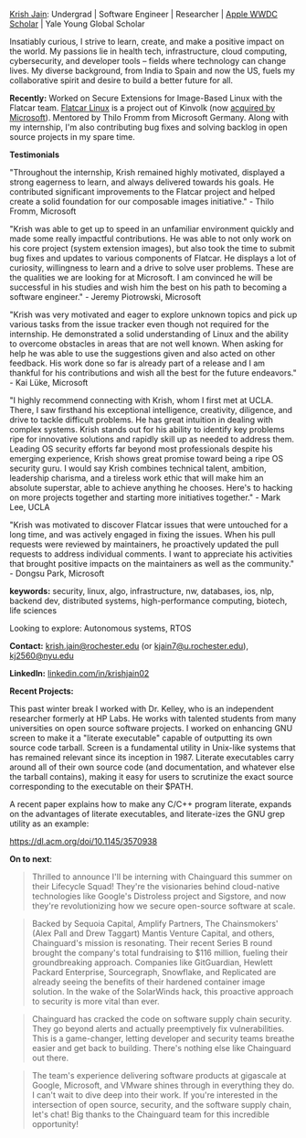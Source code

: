 [Krish Jain](https://www.linkedin.com/in/krishjain02/): Undergrad | Software Engineer | Researcher | [Apple WWDC Scholar](https://www.macworld.com/article/1457999/swift-student-challenge-apple.html) | Yale Young Global Scholar

Insatiably curious, I strive to learn, create, and make a positive impact on the world. My passions lie in health tech, infrastructure, cloud computing, cybersecurity, and developer tools – fields where technology can change lives. My diverse background, from India to Spain and now the US, fuels my collaborative spirit and desire to build a better future for all.

**Recently:** Worked on Secure Extensions for Image-Based Linux with the Flatcar team. [Flatcar Linux](https://www.flatcar.org/) is a project out of Kinvolk (now [acquired by Microsoft](https://azure.microsoft.com/en-us/blog/microsoft-acquires-kinvolk-to-accelerate-containeroptimized-innovation/)). Mentored by Thilo Fromm from Microsoft Germany. Along with my internship, I'm also contributing bug fixes and solving backlog in open source projects in my spare time.

**Testimonials**

"Throughout the internship, Krish remained highly motivated, displayed a strong eagerness to learn, and always delivered towards his goals. He contributed significant improvements to the Flatcar project and helped create a solid foundation for our composable images initiative." - Thilo Fromm, Microsoft 

"Krish was able to get up to speed in an unfamiliar environment quickly and made some really impactful contributions. He was able to not only work on his core project (system extension images), but also took the time to submit bug fixes and updates to various components of Flatcar. He displays a lot of curiosity, willingness to learn and a drive to solve user problems. These are the qualities we are looking for at Microsoft. I am convinced he will be successful in his studies and wish him the best on his path to becoming a software engineer." - Jeremy Piotrowski, Microsoft

"Krish was very motivated and eager to explore unknown topics and pick up various tasks from the issue tracker even though not required for the internship. He demonstrated a solid understanding of Linux and the ability to overcome obstacles in areas that are not well known. When asking for help he was able to use the suggestions given and also acted on other feedback. His work done so far is already part of a release and I am thankful for his contributions and wish all the best for the future endeavors." - Kai Lüke, Microsoft 

"I highly recommend connecting with Krish, whom I first met at UCLA. There, I saw firsthand his exceptional intelligence, creativity, diligence, and drive to tackle difficult problems. He has great intuition in dealing with complex systems. Krish stands out for his ability to identify key problems ripe for innovative solutions and rapidly skill up as needed to address them. Leading OS security efforts far beyond most professionals despite his emerging experience, Krish shows great promise toward being a ripe OS security guru. I would say Krish combines technical talent, ambition, leadership charisma, and a tireless work ethic that will make him an absolute superstar, able to achieve anything he chooses. Here's to hacking on more projects together and starting more initiatives together." - Mark Lee, UCLA

"Krish was motivated to discover Flatcar issues that were untouched for a long time, and was actively engaged in fixing the issues. When his pull requests were reviewed by maintainers, he proactively updated the pull requests to address individual comments. I want to appreciate his activities that brought positive impacts on the maintainers as well as the community." - Dongsu Park, Microsoft

**keywords:** security, linux, algo, infrastructure, nw, databases, ios, nlp, backend dev, distributed systems, high-performance computing, biotech, life sciences

Looking to explore: Autonomous systems, RTOS

**Contact:** krish.jain@rochester.edu (or kjain7@u.rochester.edu), kj2560@nyu.edu

**LinkedIn:** [linkedin.com/in/krishjain02](https://www.linkedin.com/in/krishjain02/)


**Recent Projects:**

This past winter break I worked with Dr. Kelley, who is an independent researcher formerly at HP Labs. He works with talented students from many universities on open source software projects. I worked on enhancing GNU screen to make it a "literate executable" capable of outputting its own source code tarball. Screen is a fundamental utility in Unix-like systems that has remained relevant since its inception in 1987. Literate executables carry around all of their own source code (and documentation, and whatever else the tarball contains), making it easy for users to scrutinize the exact source corresponding to the executable on their $PATH.

A recent paper explains how to make any C/C++ program literate, expands on the advantages of literate executables, and literate-izes the GNU grep utility as an example:

https://dl.acm.org/doi/10.1145/3570938

**On to next**: 

> Thrilled to announce I'll be interning with Chainguard this summer on their Lifecycle Squad! They're the visionaries behind cloud-native technologies like Google's Distroless project and Sigstore, and now they're revolutionizing how we secure open-source software at scale.

> Backed by Sequoia Capital, Amplify Partners, The Chainsmokers' (Alex Pall and Drew Taggart) Mantis Venture Capital, and others, Chainguard's mission is resonating. Their recent Series B round brought the company's total fundraising to $116 million, fueling their groundbreaking approach. Companies like GitGuardian, Hewlett Packard Enterprise, Sourcegraph, Snowflake, and Replicated are already seeing the benefits of their hardened container image solution. In the wake of the SolarWinds hack, this proactive approach to security is more vital than ever.

> Chainguard has cracked the code on software supply chain security. They go beyond alerts and actually preemptively fix vulnerabilities. This is a game-changer, letting developer and security teams breathe easier and get back to building. There's nothing else like Chainguard out there.

> The team's experience delivering software products at gigascale at Google, Microsoft, and VMware shines through in everything they do. I can't wait to dive deep into their work. If you're interested in the intersection of open source, security, and the software supply chain, let's chat! Big thanks to the Chainguard team for this incredible opportunity! 





